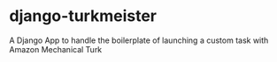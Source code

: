 # django-turkmeister
A Django App to handle the boilerplate of launching a custom task with Amazon Mechanical Turk
